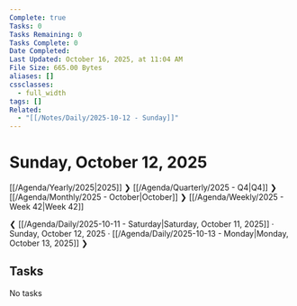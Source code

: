 ```yaml
---
Complete: true
Tasks: 0
Tasks Remaining: 0
Tasks Complete: 0
Date Completed:
Last Updated: October 16, 2025, at 11:04 AM
File Size: 665.00 Bytes
aliases: []
cssclasses:
  - full_width
tags: []
Related:
  - "[[/Notes/Daily/2025-10-12 - Sunday]]"
---
```

# Sunday, October 12, 2025

[[/Agenda/Yearly/2025|2025]] ❯ [[/Agenda/Quarterly/2025 - Q4|Q4]] ❯ [[/Agenda/Monthly/2025 - October|October]] ❯ [[/Agenda/Weekly/2025 - Week 42|Week 42]]

❮ [[/Agenda/Daily/2025-10-11 - Saturday|Saturday, October 11, 2025]] · Sunday, October 12, 2025 · [[/Agenda/Daily/2025-10-13 - Monday|Monday, October 13, 2025]] ❯

## Tasks

<span class="placeholder">No tasks</span>
